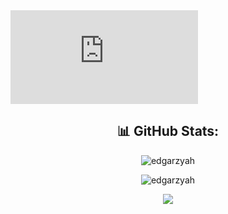 <iframe src="https://tryhackme.com/api/v2/badges/public-profile?userPublicId=3694538" style='border:none;'></iframe>
<h2 align="center">📊 GitHub Stats:</h2>
<p align="center"><img align="center" src="https://github-readme-stats.vercel.app/api?username=Edgarzyah&theme=react&show_icons=true&hide_border=true&count_private=true" alt="edgarzyah" /></p>

<p align="center"><img align="center" src="https://github-readme-streak-stats.herokuapp.com/?user=Edgarzyah&theme=react&hide_border=true" alt="edgarzyah" /></p>

<p align="center"><img align="center" src="https://github-readme-stats.vercel.app/api/top-langs/?username=Edgarzyah&theme=react&show_icons=true&hide_border=true&layout=compact" /></p>


